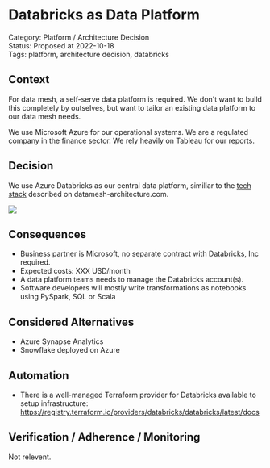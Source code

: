 # Databricks as Data Platform

Category: Platform / Architecture Decision  
Status: Proposed at 2022-10-18  
Tags: platform, architecture decision, databricks  

## Context

For data mesh, a self-serve data platform is required.
We don't want to build this completely by outselves, but want to tailor an existing data platform to our data mesh needs.

We use Microsoft Azure for our operational systems. We are a regulated company in the finance sector. We rely heavily on Tableau for our reports.

## Decision

We use Azure Databricks as our central data platform, similiar to the [tech stack](https://www.datamesh-architecture.com/tech-stacks/databricks) described on datamesh-architecture.com.

![](https://d33wubrfki0l68.cloudfront.net/a15cf04d5877ccea0a278c4c0318a1f491702425/2bbf4/images/databricks.png.webp)

## Consequences

- Business partner is Microsoft, no separate contract with Databricks, Inc required.
- Expected costs: XXX USD/month
- A data platform teams needs to manage the Databricks account(s).
- Software developers will mostly write transformations as notebooks using PySpark, SQL or Scala

## Considered Alternatives

- Azure Synapse Analytics
- Snowflake deployed on Azure

## Automation

- There is a well-managed Terraform provider for Databricks available to setup infrastructure: https://registry.terraform.io/providers/databricks/databricks/latest/docs

## Verification / Adherence / Monitoring

Not relevent.
